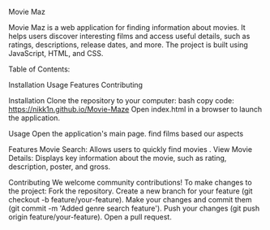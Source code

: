Movie Maz


Movie Maz is a web application for finding information about movies. It helps users discover interesting films and access useful details, such as ratings, descriptions, release dates, and more. The project is built using JavaScript, HTML, and CSS.

Table of Contents:

Installation
Usage
Features
Contributing


Installation
Clone the repository to your computer:
bash
copy code:
https://nikk1n.github.io/Movie-Maze
Open index.html in a browser to launch the application.

Usage
Open the application's main page.
find films based our aspects 


Features
Movie Search: Allows users to quickly find movies .
View Movie Details: Displays key information about the movie, such as rating, description, poster, and gross.

Contributing
We welcome community contributions! To make changes to the project:
Fork the repository.
Create a new branch for your feature (git checkout -b feature/your-feature).
Make your changes and commit them (git commit -m 'Added genre search feature').
Push your changes (git push origin feature/your-feature).
Open a pull request.
